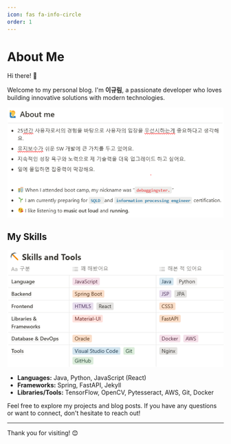 ```yaml
---
icon: fas fa-info-circle
order: 1
---
```


# About Me

Hi there! 👋

Welcome to my personal blog.
I'm **이규림**, a passionate developer who loves building innovative solutions with modern technologies.

![intro](/assets/img/AboutMe/intro.PNG)

## My Skills
![skill](/assets/img/AboutMe/skill.PNG)
- **Languages:** Java, Python, JavaScript (React)
- **Frameworks:** Spring, FastAPI, Jekyll
- **Libraries/Tools:** TensorFlow, OpenCV, Pytesseract, AWS, Git, Docker

Feel free to explore my projects and blog posts. If you have any questions or want to connect, don't hesitate to reach out!

---

Thank you for visiting! 😊
